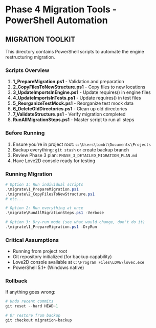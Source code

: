 # Phase 4 Migration Tools - PowerShell Automation

## MIGRATION TOOLKIT

This directory contains PowerShell scripts to automate the engine restructuring migration.

### Scripts Overview

1. **1_PrepareMigration.ps1** - Validation and preparation
2. **2_CopyFilesToNewStructure.ps1** - Copy files to new locations
3. **3_UpdateImportsInEngine.ps1** - Update requires() in engine files
4. **4_UpdateImportsInTests.ps1** - Update requires() in test files
5. **5_ReorganizeTestMock.ps1** - Reorganize test mock data
6. **6_DeleteOldDirectories.ps1** - Clean up old directories
7. **7_ValidateStructure.ps1** - Verify migration completed
8. **RunAllMigrationSteps.ps1** - Master script to run all steps

### Before Running

1. Ensure you're in project root: `c:\Users\tombl\Documents\Projects`
2. Backup everything: `git stash` or create backup branch
3. Review Phase 3 plan: `PHASE_3_DETAILED_MIGRATION_PLAN.md`
4. Have Love2D console ready for testing

### Running Migration

```powershell
# Option 1: Run individual scripts
.\migrate\1_PrepareMigration.ps1
.\migrate\2_CopyFilesToNewStructure.ps1
# etc...

# Option 2: Run everything at once
.\migrate\RunAllMigrationSteps.ps1 -Verbose

# Option 3: Dry-run mode (see what would change, don't do it)
.\migrate\1_PrepareMigration.ps1 -DryRun
```

### Critical Assumptions

- Running from project root
- Git repository initialized (for backup capability)
- Love2D console available at `C:\Program Files\LOVE\lovec.exe`
- PowerShell 5.1+ (Windows native)

### Rollback

If anything goes wrong:

```powershell
# Undo recent commits
git reset --hard HEAD~1

# Or restore from backup
git checkout migration-backup
```

